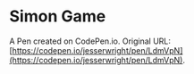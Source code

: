 # Simon Game

A Pen created on CodePen.io. Original URL: [https://codepen.io/jesserwright/pen/LdmVpN](https://codepen.io/jesserwright/pen/LdmVpN).

